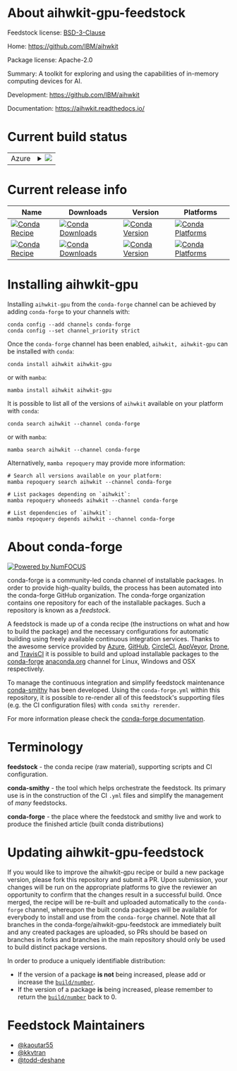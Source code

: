 About aihwkit-gpu-feedstock
===========================

Feedstock license: [BSD-3-Clause](https://github.com/conda-forge/aihwkit-gpu-feedstock/blob/main/LICENSE.txt)

Home: https://github.com/IBM/aihwkit

Package license: Apache-2.0

Summary: A toolkit for exploring and using the capabilities of in-memory computing devices for AI.

Development: https://github.com/IBM/aihwkit

Documentation: https://aihwkit.readthedocs.io/

Current build status
====================


<table>
    
  <tr>
    <td>Azure</td>
    <td>
      <details>
        <summary>
          <a href="https://dev.azure.com/conda-forge/feedstock-builds/_build/latest?definitionId=20304&branchName=main">
            <img src="https://dev.azure.com/conda-forge/feedstock-builds/_apis/build/status/aihwkit-gpu-feedstock?branchName=main">
          </a>
        </summary>
        <table>
          <thead><tr><th>Variant</th><th>Status</th></tr></thead>
          <tbody><tr>
              <td>linux_64_c_compiler_version10cuda_compilernvcccuda_compiler_version11.2cxx_compiler_version10python3.10.____cpython</td>
              <td>
                <a href="https://dev.azure.com/conda-forge/feedstock-builds/_build/latest?definitionId=20304&branchName=main">
                  <img src="https://dev.azure.com/conda-forge/feedstock-builds/_apis/build/status/aihwkit-gpu-feedstock?branchName=main&jobName=linux&configuration=linux%20linux_64_c_compiler_version10cuda_compilernvcccuda_compiler_version11.2cxx_compiler_version10python3.10.____cpython" alt="variant">
                </a>
              </td>
            </tr><tr>
              <td>linux_64_c_compiler_version10cuda_compilernvcccuda_compiler_version11.2cxx_compiler_version10python3.11.____cpython</td>
              <td>
                <a href="https://dev.azure.com/conda-forge/feedstock-builds/_build/latest?definitionId=20304&branchName=main">
                  <img src="https://dev.azure.com/conda-forge/feedstock-builds/_apis/build/status/aihwkit-gpu-feedstock?branchName=main&jobName=linux&configuration=linux%20linux_64_c_compiler_version10cuda_compilernvcccuda_compiler_version11.2cxx_compiler_version10python3.11.____cpython" alt="variant">
                </a>
              </td>
            </tr><tr>
              <td>linux_64_c_compiler_version10cuda_compilernvcccuda_compiler_version11.2cxx_compiler_version10python3.8.____cpython</td>
              <td>
                <a href="https://dev.azure.com/conda-forge/feedstock-builds/_build/latest?definitionId=20304&branchName=main">
                  <img src="https://dev.azure.com/conda-forge/feedstock-builds/_apis/build/status/aihwkit-gpu-feedstock?branchName=main&jobName=linux&configuration=linux%20linux_64_c_compiler_version10cuda_compilernvcccuda_compiler_version11.2cxx_compiler_version10python3.8.____cpython" alt="variant">
                </a>
              </td>
            </tr><tr>
              <td>linux_64_c_compiler_version10cuda_compilernvcccuda_compiler_version11.2cxx_compiler_version10python3.9.____cpython</td>
              <td>
                <a href="https://dev.azure.com/conda-forge/feedstock-builds/_build/latest?definitionId=20304&branchName=main">
                  <img src="https://dev.azure.com/conda-forge/feedstock-builds/_apis/build/status/aihwkit-gpu-feedstock?branchName=main&jobName=linux&configuration=linux%20linux_64_c_compiler_version10cuda_compilernvcccuda_compiler_version11.2cxx_compiler_version10python3.9.____cpython" alt="variant">
                </a>
              </td>
            </tr><tr>
              <td>linux_64_c_compiler_version11cuda_compilernvcccuda_compiler_version11.8cxx_compiler_version11python3.10.____cpython</td>
              <td>
                <a href="https://dev.azure.com/conda-forge/feedstock-builds/_build/latest?definitionId=20304&branchName=main">
                  <img src="https://dev.azure.com/conda-forge/feedstock-builds/_apis/build/status/aihwkit-gpu-feedstock?branchName=main&jobName=linux&configuration=linux%20linux_64_c_compiler_version11cuda_compilernvcccuda_compiler_version11.8cxx_compiler_version11python3.10.____cpython" alt="variant">
                </a>
              </td>
            </tr><tr>
              <td>linux_64_c_compiler_version11cuda_compilernvcccuda_compiler_version11.8cxx_compiler_version11python3.11.____cpython</td>
              <td>
                <a href="https://dev.azure.com/conda-forge/feedstock-builds/_build/latest?definitionId=20304&branchName=main">
                  <img src="https://dev.azure.com/conda-forge/feedstock-builds/_apis/build/status/aihwkit-gpu-feedstock?branchName=main&jobName=linux&configuration=linux%20linux_64_c_compiler_version11cuda_compilernvcccuda_compiler_version11.8cxx_compiler_version11python3.11.____cpython" alt="variant">
                </a>
              </td>
            </tr><tr>
              <td>linux_64_c_compiler_version11cuda_compilernvcccuda_compiler_version11.8cxx_compiler_version11python3.8.____cpython</td>
              <td>
                <a href="https://dev.azure.com/conda-forge/feedstock-builds/_build/latest?definitionId=20304&branchName=main">
                  <img src="https://dev.azure.com/conda-forge/feedstock-builds/_apis/build/status/aihwkit-gpu-feedstock?branchName=main&jobName=linux&configuration=linux%20linux_64_c_compiler_version11cuda_compilernvcccuda_compiler_version11.8cxx_compiler_version11python3.8.____cpython" alt="variant">
                </a>
              </td>
            </tr><tr>
              <td>linux_64_c_compiler_version11cuda_compilernvcccuda_compiler_version11.8cxx_compiler_version11python3.9.____cpython</td>
              <td>
                <a href="https://dev.azure.com/conda-forge/feedstock-builds/_build/latest?definitionId=20304&branchName=main">
                  <img src="https://dev.azure.com/conda-forge/feedstock-builds/_apis/build/status/aihwkit-gpu-feedstock?branchName=main&jobName=linux&configuration=linux%20linux_64_c_compiler_version11cuda_compilernvcccuda_compiler_version11.8cxx_compiler_version11python3.9.____cpython" alt="variant">
                </a>
              </td>
            </tr><tr>
              <td>linux_64_c_compiler_version12cuda_compilerNonecuda_compiler_versionNonecxx_compiler_version12python3.10.____cpython</td>
              <td>
                <a href="https://dev.azure.com/conda-forge/feedstock-builds/_build/latest?definitionId=20304&branchName=main">
                  <img src="https://dev.azure.com/conda-forge/feedstock-builds/_apis/build/status/aihwkit-gpu-feedstock?branchName=main&jobName=linux&configuration=linux%20linux_64_c_compiler_version12cuda_compilerNonecuda_compiler_versionNonecxx_compiler_version12python3.10.____cpython" alt="variant">
                </a>
              </td>
            </tr><tr>
              <td>linux_64_c_compiler_version12cuda_compilerNonecuda_compiler_versionNonecxx_compiler_version12python3.11.____cpython</td>
              <td>
                <a href="https://dev.azure.com/conda-forge/feedstock-builds/_build/latest?definitionId=20304&branchName=main">
                  <img src="https://dev.azure.com/conda-forge/feedstock-builds/_apis/build/status/aihwkit-gpu-feedstock?branchName=main&jobName=linux&configuration=linux%20linux_64_c_compiler_version12cuda_compilerNonecuda_compiler_versionNonecxx_compiler_version12python3.11.____cpython" alt="variant">
                </a>
              </td>
            </tr><tr>
              <td>linux_64_c_compiler_version12cuda_compilerNonecuda_compiler_versionNonecxx_compiler_version12python3.8.____cpython</td>
              <td>
                <a href="https://dev.azure.com/conda-forge/feedstock-builds/_build/latest?definitionId=20304&branchName=main">
                  <img src="https://dev.azure.com/conda-forge/feedstock-builds/_apis/build/status/aihwkit-gpu-feedstock?branchName=main&jobName=linux&configuration=linux%20linux_64_c_compiler_version12cuda_compilerNonecuda_compiler_versionNonecxx_compiler_version12python3.8.____cpython" alt="variant">
                </a>
              </td>
            </tr><tr>
              <td>linux_64_c_compiler_version12cuda_compilerNonecuda_compiler_versionNonecxx_compiler_version12python3.9.____cpython</td>
              <td>
                <a href="https://dev.azure.com/conda-forge/feedstock-builds/_build/latest?definitionId=20304&branchName=main">
                  <img src="https://dev.azure.com/conda-forge/feedstock-builds/_apis/build/status/aihwkit-gpu-feedstock?branchName=main&jobName=linux&configuration=linux%20linux_64_c_compiler_version12cuda_compilerNonecuda_compiler_versionNonecxx_compiler_version12python3.9.____cpython" alt="variant">
                </a>
              </td>
            </tr>
          </tbody>
        </table>
      </details>
    </td>
  </tr>
</table>

Current release info
====================

| Name | Downloads | Version | Platforms |
| --- | --- | --- | --- |
| [![Conda Recipe](https://img.shields.io/badge/recipe-aihwkit-green.svg)](https://anaconda.org/conda-forge/aihwkit) | [![Conda Downloads](https://img.shields.io/conda/dn/conda-forge/aihwkit.svg)](https://anaconda.org/conda-forge/aihwkit) | [![Conda Version](https://img.shields.io/conda/vn/conda-forge/aihwkit.svg)](https://anaconda.org/conda-forge/aihwkit) | [![Conda Platforms](https://img.shields.io/conda/pn/conda-forge/aihwkit.svg)](https://anaconda.org/conda-forge/aihwkit) |
| [![Conda Recipe](https://img.shields.io/badge/recipe-aihwkit--gpu-green.svg)](https://anaconda.org/conda-forge/aihwkit-gpu) | [![Conda Downloads](https://img.shields.io/conda/dn/conda-forge/aihwkit-gpu.svg)](https://anaconda.org/conda-forge/aihwkit-gpu) | [![Conda Version](https://img.shields.io/conda/vn/conda-forge/aihwkit-gpu.svg)](https://anaconda.org/conda-forge/aihwkit-gpu) | [![Conda Platforms](https://img.shields.io/conda/pn/conda-forge/aihwkit-gpu.svg)](https://anaconda.org/conda-forge/aihwkit-gpu) |

Installing aihwkit-gpu
======================

Installing `aihwkit-gpu` from the `conda-forge` channel can be achieved by adding `conda-forge` to your channels with:

```
conda config --add channels conda-forge
conda config --set channel_priority strict
```

Once the `conda-forge` channel has been enabled, `aihwkit, aihwkit-gpu` can be installed with `conda`:

```
conda install aihwkit aihwkit-gpu
```

or with `mamba`:

```
mamba install aihwkit aihwkit-gpu
```

It is possible to list all of the versions of `aihwkit` available on your platform with `conda`:

```
conda search aihwkit --channel conda-forge
```

or with `mamba`:

```
mamba search aihwkit --channel conda-forge
```

Alternatively, `mamba repoquery` may provide more information:

```
# Search all versions available on your platform:
mamba repoquery search aihwkit --channel conda-forge

# List packages depending on `aihwkit`:
mamba repoquery whoneeds aihwkit --channel conda-forge

# List dependencies of `aihwkit`:
mamba repoquery depends aihwkit --channel conda-forge
```


About conda-forge
=================

[![Powered by
NumFOCUS](https://img.shields.io/badge/powered%20by-NumFOCUS-orange.svg?style=flat&colorA=E1523D&colorB=007D8A)](https://numfocus.org)

conda-forge is a community-led conda channel of installable packages.
In order to provide high-quality builds, the process has been automated into the
conda-forge GitHub organization. The conda-forge organization contains one repository
for each of the installable packages. Such a repository is known as a *feedstock*.

A feedstock is made up of a conda recipe (the instructions on what and how to build
the package) and the necessary configurations for automatic building using freely
available continuous integration services. Thanks to the awesome service provided by
[Azure](https://azure.microsoft.com/en-us/services/devops/), [GitHub](https://github.com/),
[CircleCI](https://circleci.com/), [AppVeyor](https://www.appveyor.com/),
[Drone](https://cloud.drone.io/welcome), and [TravisCI](https://travis-ci.com/)
it is possible to build and upload installable packages to the
[conda-forge](https://anaconda.org/conda-forge) [anaconda.org](https://anaconda.org/)
channel for Linux, Windows and OSX respectively.

To manage the continuous integration and simplify feedstock maintenance
[conda-smithy](https://github.com/conda-forge/conda-smithy) has been developed.
Using the ``conda-forge.yml`` within this repository, it is possible to re-render all of
this feedstock's supporting files (e.g. the CI configuration files) with ``conda smithy rerender``.

For more information please check the [conda-forge documentation](https://conda-forge.org/docs/).

Terminology
===========

**feedstock** - the conda recipe (raw material), supporting scripts and CI configuration.

**conda-smithy** - the tool which helps orchestrate the feedstock.
                   Its primary use is in the construction of the CI ``.yml`` files
                   and simplify the management of *many* feedstocks.

**conda-forge** - the place where the feedstock and smithy live and work to
                  produce the finished article (built conda distributions)


Updating aihwkit-gpu-feedstock
==============================

If you would like to improve the aihwkit-gpu recipe or build a new
package version, please fork this repository and submit a PR. Upon submission,
your changes will be run on the appropriate platforms to give the reviewer an
opportunity to confirm that the changes result in a successful build. Once
merged, the recipe will be re-built and uploaded automatically to the
`conda-forge` channel, whereupon the built conda packages will be available for
everybody to install and use from the `conda-forge` channel.
Note that all branches in the conda-forge/aihwkit-gpu-feedstock are
immediately built and any created packages are uploaded, so PRs should be based
on branches in forks and branches in the main repository should only be used to
build distinct package versions.

In order to produce a uniquely identifiable distribution:
 * If the version of a package **is not** being increased, please add or increase
   the [``build/number``](https://docs.conda.io/projects/conda-build/en/latest/resources/define-metadata.html#build-number-and-string).
 * If the version of a package **is** being increased, please remember to return
   the [``build/number``](https://docs.conda.io/projects/conda-build/en/latest/resources/define-metadata.html#build-number-and-string)
   back to 0.

Feedstock Maintainers
=====================

* [@kaoutar55](https://github.com/kaoutar55/)
* [@kkvtran](https://github.com/kkvtran/)
* [@todd-deshane](https://github.com/todd-deshane/)

